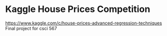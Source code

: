 # Kaggle House Prices Competition
https://www.kaggle.com/c/house-prices-advanced-regression-techniques
Final project for csci 567
